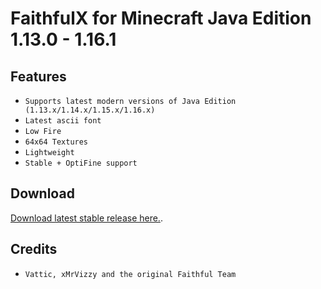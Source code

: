 # FaithfulX for Minecraft Java Edition 1.13.0 - 1.16.1

## Features
+ `Supports latest modern versions of Java Edition (1.13.x/1.14.x/1.15.x/1.16.x)`
+ `Latest ascii font`
+ `Low Fire`
+ `64x64 Textures`
+ `Lightweight`
+ `Stable + OptiFine support`

## Download
[Download latest stable release here.](https://github.com/arm64nerd/FaithfulX/releases/latest).

## Credits
+ `Vattic, xMrVizzy and the original Faithful Team`
